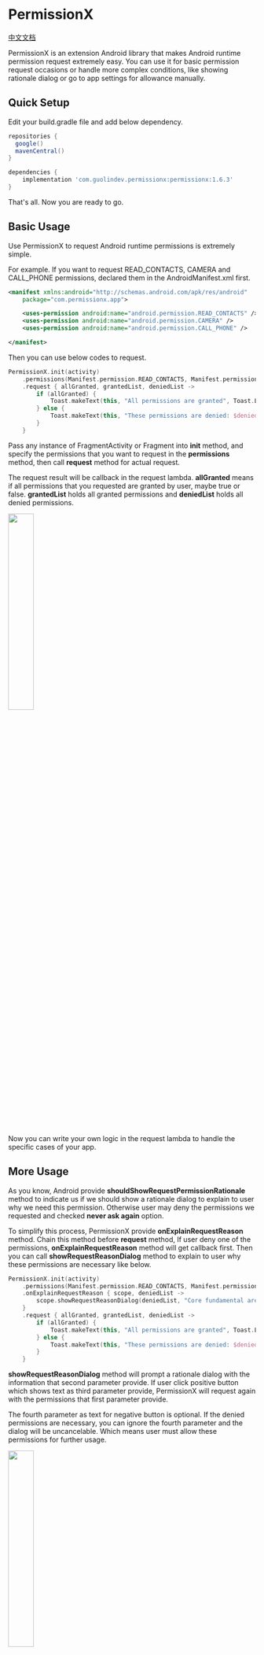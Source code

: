 # PermissionX

[中文文档](https://blog.csdn.net/sinyu890807/category_10108528.html)

PermissionX is an extension Android library that makes Android runtime permission request extremely easy. You can use it for basic permission request occasions or handle more complex conditions, like showing rationale dialog or go to app settings for allowance manually.

## Quick Setup

Edit your build.gradle file and add below dependency.

```groovy
repositories {
  google()
  mavenCentral()
}

dependencies {
    implementation 'com.guolindev.permissionx:permissionx:1.6.3'
}
```

That's all. Now you are ready to go.

## Basic Usage

Use PermissionX to request Android runtime permissions is extremely simple.

For example. If you want to request READ_CONTACTS, CAMERA and CALL_PHONE permissions, declared them in the AndroidManifest.xml first.

```xml
<manifest xmlns:android="http://schemas.android.com/apk/res/android"
    package="com.permissionx.app">

	<uses-permission android:name="android.permission.READ_CONTACTS" />
	<uses-permission android:name="android.permission.CAMERA" />
	<uses-permission android:name="android.permission.CALL_PHONE" />

</manifest>
```

Then you can use below codes to request.

```kotlin
PermissionX.init(activity)
    .permissions(Manifest.permission.READ_CONTACTS, Manifest.permission.CAMERA, Manifest.permission.CALL_PHONE)
    .request { allGranted, grantedList, deniedList ->
        if (allGranted) {
            Toast.makeText(this, "All permissions are granted", Toast.LENGTH_LONG).show()
        } else {
            Toast.makeText(this, "These permissions are denied: $deniedList", Toast.LENGTH_LONG).show()
        }
    }
```

Pass any instance of FragmentActivity or Fragment into **init** method, and specify the permissions that you want to request in the **permissions** method, then call **request** method for actual request.

The request result will be callback in the request lambda. **allGranted** means if all permissions that you requested are granted by user, maybe true or false. **grantedList** holds all granted permissions and **deniedList** holds all denied permissions.

<img src="screenshots/1.gif" width="32%" />

Now you can write your own logic in the request lambda to handle the specific cases of your app.

## More Usage

As you know, Android provide **shouldShowRequestPermissionRationale** method to indicate us if we should show a rationale dialog to explain to user why we need this permission. Otherwise user may deny the permissions we requested and checked **never ask again** option.

To simplify this process, PermissionX provide **onExplainRequestReason** method. Chain this method before **request** method, If user deny one of the permissions, **onExplainRequestReason** method will get callback first. Then you can call **showRequestReasonDialog** method to explain to user why these permissions are necessary like below.

```kotlin
PermissionX.init(activity)
    .permissions(Manifest.permission.READ_CONTACTS, Manifest.permission.CAMERA, Manifest.permission.CALL_PHONE)
    .onExplainRequestReason { scope, deniedList ->
        scope.showRequestReasonDialog(deniedList, "Core fundamental are based on these permissions", "OK", "Cancel")
    }
    .request { allGranted, grantedList, deniedList ->
        if (allGranted) {
            Toast.makeText(this, "All permissions are granted", Toast.LENGTH_LONG).show()
        } else {
            Toast.makeText(this, "These permissions are denied: $deniedList", Toast.LENGTH_LONG).show()
        }
    }
```

**showRequestReasonDialog** method will prompt a rationale dialog with the information that second parameter provide. If user click positive button which shows text as third parameter provide, PermissionX will request again with the permissions that first parameter provide.

The fourth parameter as text for negative button is optional. If the denied permissions are necessary, you can ignore the fourth parameter and the dialog will be uncancelable. Which means user must allow these permissions for further usage.

<img src="screenshots/2.gif" width="32%" />

Of course, user still may deny some permissions and checked **never ask again** option. In this case, each time we request these permissions again will be denied automatically. The only thing we could do is prompt to users they need to allow these permissions manually in app settings for continuation usage. But PermissionX did better.

PermissionX provide **onForwardToSettings** method for handling this occasion. Chain this method before **request** method, If some permissions are "denied and never ask again" by user, **onForwardToSettings** method will get callback. Then you can call **showForwardToSettingsDialog** method like below.

```kotlin
PermissionX.init(activity)
    .permissions(Manifest.permission.READ_CONTACTS, Manifest.permission.CAMERA, Manifest.permission.CALL_PHONE)
    .onExplainRequestReason { scope, deniedList ->
        scope.showRequestReasonDialog(deniedList, "Core fundamental are based on these permissions", "OK", "Cancel")
    }
    .onForwardToSettings { scope, deniedList ->
        scope.showForwardToSettingsDialog(deniedList, "You need to allow necessary permissions in Settings manually", "OK", "Cancel")
    }
    .request { allGranted, grantedList, deniedList ->
        if (allGranted) {
            Toast.makeText(this, "All permissions are granted", Toast.LENGTH_LONG).show()
        } else {
            Toast.makeText(this, "These permissions are denied: $deniedList", Toast.LENGTH_LONG).show()
        }
    }
```

The parameters in **onForwardToSettings** method are similar with **showRequestReasonDialog** method. When user click positive button, PermissionX will forward to the settings page of your app and user can turn on the necessary permissions very quickly. When user switch back to app, PermissionX will request the necessary permissions again automatically.

<img src="screenshots/3.gif" width="32%" />

## Explain Before Request

It is always a good manner to show the rationale dialog and explain to users why you need these permissions before you actually request them.

To do that with PermissionX is quite simple. Just use **explainReasonBeforeRequest** method like below.

```kotlin
PermissionX.init(activity)
    .permissions(Manifest.permission.READ_CONTACTS, Manifest.permission.CAMERA, Manifest.permission.CALL_PHONE)
    .explainReasonBeforeRequest()
    ...
```

Now everything works like charm.

<img src="screenshots/4.gif" width="32%" />

## Dark Theme

The rationale dialog provided by PermissionsX support Android dark theme automatically. If you change your device into dark theme, everything just works great.

<img src="screenshots/5.gif" width="32%" />

## License

```
Copyright (C) guolin, PermissionX Open Source Project

Licensed under the Apache License, Version 2.0 (the "License");
you may not use this file except in compliance with the License.
You may obtain a copy of the License at

     http://www.apache.org/licenses/LICENSE-2.0

Unless required by applicable law or agreed to in writing, software
distributed under the License is distributed on an "AS IS" BASIS,
WITHOUT WARRANTIES OR CONDITIONS OF ANY KIND, either express or implied.
See the License for the specific language governing permissions and
limitations under the License.
```
